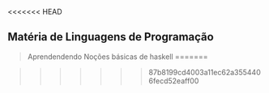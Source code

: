 <<<<<<< HEAD
## Matéria de Linguagens de Programação 
> Aprendendendo Noções básicas de haskell
=======

>>>>>>> 87b8199cd4003a11ec62a3554406fecd52eaff00
